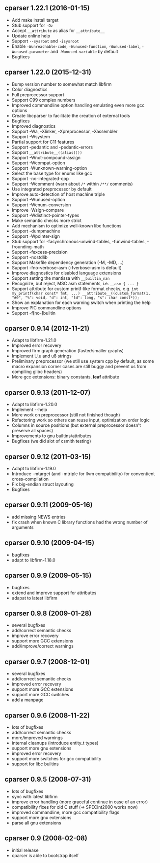cparser 1.22.1 (2016-01-15)
---------------------------

* Add make install target
* Stub support for `-Oz`
* Accept `__attribute` as alias for `__attribute__`
* Update online help
* Support `--sysroot` and `-isysroot`
* Enable `-Wunreachable-code`, `-Wunused-function`, `-Wunused-label`, `-Wunused-parameter` and `-Wunused-variable` by default
* Bugfixes

cparser 1.22.0 (2015-12-31)
---------------------------

* Bump version number to somewhat match libfirm
* Color diagnostics
* Full preprocessor support
* Support C99 complex numbers
* Improved commandline option handling emulating even more gcc options
* Create libcparser to facilitate the creation of external tools
* Bugfixes
* Improved diagnostics
* Support -Wa, -Xlinker, -Xpreprocessor, -Xassembler
* Support -Wsystem
* Partial support for C11 features
* Support -pedantic and -pedantic-errors
* Support `__attribute__((alias()))`
* Support -Wnot-compound-assign
* Support -Wcompat-option
* Support -Wunknown-warning-option
* Select the base type for enums like gcc
* Support -no-integrated-cpp
* Support -Wcomment (warn about `/*` within `/**/` comments)
* Use integrated preprocessor by default
* Improve auto-detection of host machine triple
* Support -Wunused-option
* Support -Wenum-conversion
* Improve -Wsign-compare
* Support -Wdistinct-pointer-types
* Make semantic checks more strict
* Add mechanism to optimize well-known libc functions
* Support -dumpmachine
* Support -Wpointer-sign
* Stub support for -fasynchronous-unwind-tables, -funwind-tables, -frounding-math
* Support -fexcess-precision
* Support -nostdlib
* Support Makefile dependency generation (-M, -MD, ...)
* Support -fno-verbose-asm (-fverbose-asm is default)
* Improve diagnostics for disabled language extensions
* Support setting the mantissa with `__builtin_nan`
* Recognize, but reject, MSC asm statements, i.e. `__asm { ... }`
* Support attribute for custom printf-like format checks, e.g. `int my_printf(char const* fmt, ...) __attribute__((custom_format(1, "#0", "%": void, "d": int, "ld": long, "s": char const*));`
* Show an explanation for each warning switch when printing the help
* Improve PIC commandline options
* Support -f[no-]builtin

cparser 0.9.14 (2012-11-21)
---------------------------

* Adapt to libfirm-1.21.0
* Improved error recovery
* Improved firm graph generation (faster/smaller graphs)
* Implement U,u and u8 strings
* Preliminary preprocessor (we still use system cpp by default, as some macro
  expansion corner cases are still buggy and prevent us from compiling glibc
  headers)
* More gcc extensions: binary constants, __leaf__ attribute

cparser 0.9.13 (2011-12-07)
---------------------------

* Adapt to libfirm-1.20.0
* Implement --help
* More work on preprocessor (still not finished though)
* Refactoring work so others can reuse input, optimization order logic
* Columns in source positions (but external preprocessor doesn't preserve all spaces)
* Improvements to gnu builtins/attributes
* Bugfixes (we did alot of csmith testing)

cparser 0.9.12 (2011-03-15)
---------------------------

* Adapt to libfirm-1.19.0
* Introduce -mtarget (and -mtriple for llvm compatibility) for conventient
  cross-compilation
* Fix big-endian struct layouting
* Bugfixes

cparser 0.9.11 (2009-05-16)
---------------------------

* add missing NEWS entries
* fix crash when known C library functions had the wrong number of arguments

cparser 0.9.10 (2009-04-15)
---------------------------

* bugfixes
* adapt to libfirm-1.18.0

cparser 0.9.9 (2009-05-15)
--------------------------

* bugfixes
* extend and improve support for attributes
* adapat to latest libfirm

cparser 0.9.8 (2009-01-28)
--------------------------
* several bugfixes
* add/correct semantic checks
* improve error recovery
* support more GCC extensions
* add/improve/correct warnings

cparser 0.9.7 (2008-12-01)
--------------------------

* several bugfixes
* add/correct semantic checks
* improved error recovery
* support more GCC extensions
* support more GCC switches
* add a manpage

cparser 0.9.6 (2008-11-22)
--------------------------

* lots of bugfixes
* add/correct semantic checks
* more/improved warnings
* internal cleanups (introduce entity_t types)
* support more gnu extensions
* improved error recovery
* support more switches for gcc compatibility
* support for libc builtins

cparser 0.9.5 (2008-07-31)
--------------------------

* lots of bugfixes
* sync with latest libfirm
* improve error handling (more graceful continue in case of an error)
* compatibility fixes for old C stuff (=> SPECint2000 works now)
* improved commandline, more gcc compatibility flags
* support more gnu extensions
* parse all gnu extensions

cparser 0.9 (2008-02-08)
------------------------

* initial release
* cparser is able to bootstrap itself
